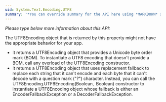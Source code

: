 ```yaml
---
uid: System.Text.Encoding.UTF8
summary: '*You can override summary for the API here using *MARKDOWN* syntax'
---
```


*Please type below more information about this API:*

The UTF8Encoding object that is returned by this property might not have the appropriate behavior for your app.
- It returns a UTF8Encoding object that provides a Unicode byte order mark (BOM). To instantiate a UTF8 encoding that doesn't provide a BOM, call any overload of the UTF8Encoding constructor.
- It returns a UTF8Encoding object that uses replacement fallback to replace each string that it can't encode and each byte that it can't decode with a question mark ("?") character. Instead, you can call the UTF8Encoding.UTF8Encoding(Boolean, Boolean) constructor to instantiate a UTF8Encoding object whose fallback is either an EncoderFallbackException or a DecoderFallbackException.
